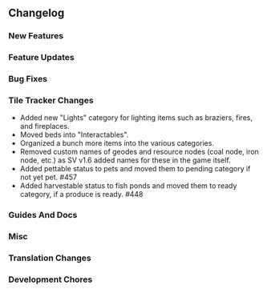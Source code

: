 ## Changelog

### New Features


### Feature Updates


### Bug Fixes


### Tile Tracker Changes

- Added new "Lights" category for lighting items such as braziers, fires, and fireplaces.
- Moved beds into "Interactables".
- Organized a bunch more items into the various categories.
- Removed custom names of geodes and resource nodes (coal node, iron node, etc.) as SV v1.6 added names for these in the game itself.
- Added pettable status to pets and moved them to pending category if not yet pet. #457
- Added harvestable status to fish ponds and moved them to ready category, if a produce is ready. #448

### Guides And Docs


### Misc


### Translation Changes


### Development Chores


